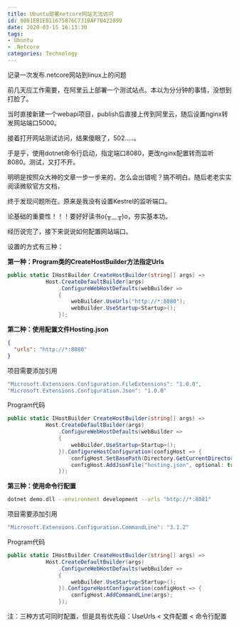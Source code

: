 ```yaml
---
title: Ubuntu部署netcore网站无法访问
id: 8081EB1E811675876C731BAF7B422099
date: 2020-03-15 16:13:30
tags:
- Ubuntu
- .Netcore
categories: Technology
---
```


记录一次发布.netcore网站到linux上的问题

<!-- more -->

前几天应工作需要，在阿里云上部署一个测试站点。本以为分分钟的事情，没想到打脸了。

当时直接新建一个webapi项目，publish后直接上传到阿里云，随后设置nginx转发网站端口5000。

接着打开网站测试访问，结果傻眼了，502.....。

于是乎，使用dotnet命令行启动，指定端口8080，更改nginx配置转而监听8080。测试，又打不开。

明明是按照众大神的文章一步一步来的，怎么会出错呢？搞不明白。随后老老实实阅读微软官方文档，

终于发现问题所在。原来是我没有设置Kestrel的监听端口。

论基础的重要性！！！要好好读书o(╥﹏╥)o，夯实基本功。

经历说完了，接下来说说如何配置网站端口。

设置的方式有三种：

**第一种：Program类的CreateHostBuilder方法指定Urls**

```c#
public static IHostBuilder CreateHostBuilder(string[] args) =>
            Host.CreateDefaultBuilder(args)
                .ConfigureWebHostDefaults(webBuilder =>
                {
                    webBuilder.UseUrls("http://*:8080");
                    webBuilder.UseStartup<Startup>();
                });
```

**第二种：使用配置文件Hosting.json**

```json
{
  "urls": "http://*:8080"
}
```

项目需要添加引用

```C#
"Microsoft.Extensions.Configuration.FileExtensions": "1.0.0",
"Microsoft.Extensions.Configuration.Json": "1.0.0"
```

Program代码

```C#
public static IHostBuilder CreateHostBuilder(string[] args) =>
            Host.CreateDefaultBuilder(args)
                .ConfigureWebHostDefaults(webBuilder =>
                {
                    webBuilder.UseStartup<Startup>();
                }).ConfigureHostConfiguration(configHost => { 
                    configHost.SetBasePath(Directory.GetCurrentDirectory());
                    configHost.AddJsonFile("hosting.json", optional: true, reloadOnChange : true);
                });
```

**第三种：使用命令行配置**

```bash
dotnet demo.dll --environment development --urls "http://*:8081"
```

项目需要添加引用

```C#
"Microsoft.Extensions.Configuration.CommandLine": "3.1.2"
```

Program代码

```C#
public static IHostBuilder CreateHostBuilder(string[] args) =>
            Host.CreateDefaultBuilder(args)
                .ConfigureWebHostDefaults(webBuilder =>
                {
                    webBuilder.UseStartup<Startup>();
                }).ConfigureHostConfiguration(configHost => { 
                    configHost.AddCommandLine(args);
                });
```

注：三种方式可同时配置，但是具有优先级：UseUrls < 文件配置 < 命令行配置


